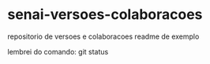 # senai-versoes-colaboracoes
repositorio de versoes e colaboracoes
readme de exemplo

lembrei do comando: git status
